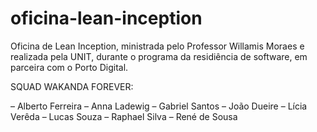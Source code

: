 # oficina-lean-inception
 Oficina de Lean Inception, ministrada pelo Professor Willamis Moraes e realizada pela UNIT, durante o programa da residiência de software, em parceira com o Porto Digital.
 
 SQUAD WAKANDA FOREVER:
 
– Alberto Ferreira 
– Anna Ladewig 
– Gabriel Santos 
– João Dueire
– Lícia Verêda 
– Lucas Souza 
– Raphael Silva 
– René de Sousa
